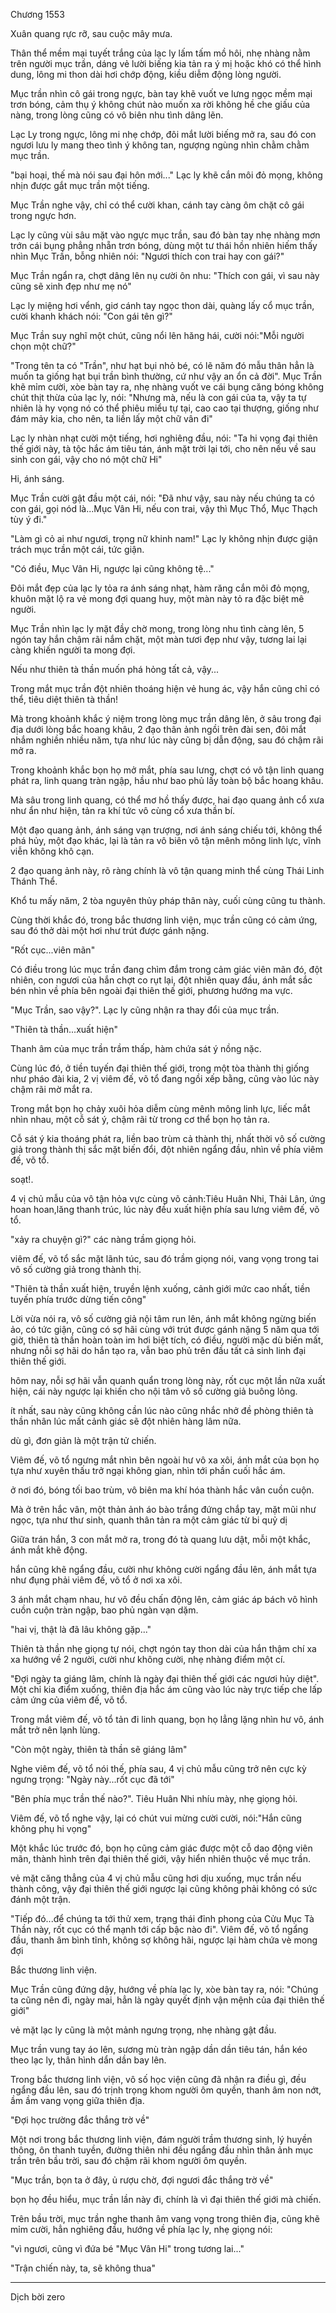 




Chương 1553


Xuân quang rực rỡ, sau cuộc mây mưa.

Thân thể mềm mại tuyết trắng của lạc ly lấm tấm mồ hôi, nhẹ nhàng nằm trên người mục trần, dáng vẻ lười biếng kia tản ra ý mị hoặc khó có thể hình dung, lông mi thon dài hơi chớp động, kiều diễm động lòng người.

Mục trần nhìn cô gái trong ngực, bàn tay khẽ vuốt ve lưng ngọc mềm mại trơn bóng, cảm thụ ý không chút nào muốn xa rời không hề che giấu của nàng, trong lòng cũng có vô biên nhu tình dâng lẽn.

Lạc Ly trong ngực, lông mi nhẹ chớp, đôi mắt lười biếng mở ra, sau đó con ngươi lưu ly mang theo tình ý không tan, ngượng ngùng nhìn chằm chằm mục trần.

"bại hoại, thế mà nói sau đại hôn mới..." Lạc ly khẽ cắn môi đỏ mọng, không nhịn được gắt mục trần một tiếng.

Mục Trần nghe vậy, chỉ có thể cười khan, cánh tay càng ôm chặt cô gái trong ngực hơn.

Lạc ly cũng vùi sâu mặt vào ngực mục trần, sau đó bàn tay nhẹ nhàng mơn trớn cái bụng phẳng nhẵn trơn bóng, dùng một tư thái hồn nhiên hiếm thấy nhìn Mục Trần, bỗng nhiên nói: "Ngươi thích con trai hay con gái?"

Mục Trần ngẩn ra, chợt dâng lên nụ cười ôn nhu: "Thích con gái, vì sau này cũng sẽ xinh đẹp như mẹ nó"

Lạc ly miệng hơi vểnh, giơ cánh tay ngọc thon dài, quàng lấy cổ mục trần, cười khanh khách nói: "Con gái tên gì?"

Mục Trần suy nghĩ một chút, cũng nổi lên hăng hái, cười nói:"Mỗi người chọn một chữ?"

"Trong tên ta có "Trần", như hạt bụi nhỏ bé, có lẽ năm đó mẫu thân hẳn là muốn ta giống hạt bụi trần bình thường, cứ như vậy an ổn cả đời". Mục Trần khẽ mỉm cười, xòe bàn tay ra, nhẹ nhàng vuốt ve cái bụng căng bóng không chút thịt thừa của lạc ly, nói: "Nhưng mà, nếu là con gái của ta, vậy ta tự nhiên là hy vọng nó có thể phiêu miểu tự tại, cao cao tại thượng, giống như đám mảy kia, cho nên, ta liền lấy một chữ vân đi"

Lạc ly nhàn nhạt cười một tiếng, hơi nghiêng đầu, nói: "Ta hi vọng đại thiên thế giới này, tà tộc hắc ám tiêu tán, ánh mặt trời lại tới, cho nên nếu về sau sinh con gái, vậy cho nó một chữ Hi"

Hi, ánh sáng.

Mục Trần cười gật đầu một cái, nói: "Đã như vậy, sau này nếu chúng ta có con gái, gọi nód là...Mục Vân Hi, nếu con trai, vậy thì Mục Thổ, Mục Thạch tùy ý đi."

"Làm gì cỏ ai như ngươi, trọng nữ khinh nam!" Lạc ly không nhịn được giận trách mục trần một cái, tức giận.

"Có điều, Mục Vân Hi, ngược lại cũng không tệ..."

Đôi mắt đẹp của lạc ly tỏa ra ánh sáng nhạt, hàm răng cắn môi đỏ mọng, khuôn mặt lộ ra vẻ mong đợi quang huy, một màn này tỏ ra đặc biệt mê người.

Mục Trần nhìn lạc ly mặt đầy chờ mong, trong lòng nhu tình càng lên, 5 ngón tay hắn chậm rãi nắm chặt, một màn tươi đẹp như vậy, tương lai lại càng khiến người ta mong đợi.

Nếu như thiên tà thần muốn phá hỏng tất cả, vậy...

Trong mắt mục trần đột nhiên thoáng hiện vẻ hung ác, vậy hắn cũng chỉ có thể, tiêu diệt thiên tà thần!

Mà trong khoảnh khắc ý niệm trong lòng mục trần dâng lên, ở sâu trong đại địa dưới lòng bắc hoang khâu, 2 đạo thân ảnh ngồi trên đài sen, đôi mắt nhắm nghiền nhiều năm, tựa như lúc này cũng bị dẫn động, sau đó chậm rãi mở ra.

Trong khoảnh khắc bọn họ mở mắt, phía sau lưng, chợt có vô tận linh quang phát ra, linh quang tràn ngập, hầu như bao phủ lấy toàn bộ bắc hoang khâu.

Mà sâu trong linh quang, có thể mơ hồ thấy được, hai đạo quang ảnh cổ xưa như ẩn như hiện, tản ra khí tức vô cùng cổ xưa thần bí.

Một đạo quang ảnh, ánh sáng vạn trượng, nơi ánh sáng chiếu tới, không thể phá hủy, một đạo khác, lại là tản ra vô biên vô tận mênh mông linh lực, vĩnh viễn không khô cạn.

2 đạo quang ảnh này, rõ ràng chính là vô tận quang minh thể cùng Thái Linh Thánh Thể.

Khổ tu mấy năm, 2 tòa nguyên thủy pháp thân này, cuối cùng cũng tu thành.

Cùng thời khắc đó, trong bắc thương linh viện, mục trần cũng có cảm ứng, sau đó thở dài một hơi như trút được gánh nặng.

"Rốt cục...viên mãn"

Có điều trong lúc mục trần đang chìm đắm trong cảm giác viên mãn đó, đột nhiên, con ngươi của hắn chợt co rụt lại, đột nhiên quay đầu, ánh mắt sắc bén nhìn về phía bên ngoài đại thiên thế giới, phương hướng ma vực.

"Mục Trần, sao vậy?". Lạc ly cũng nhận ra thay đổi của mục trần.

"Thiên tà thần...xuất hiện"

Thanh âm của mục trần trầm thấp, hàm chứa sát ý nồng nặc.

Cùng lúc đó, ở tiền tuyến đại thiên thế giới, trong một tòa thành thị giống như pháo đài kia, 2 vị viêm đế, võ tổ đang ngồi xếp bằng, cũng vào lúc này chậm rãi mờ mắt ra.

Trong mắt bọn họ chảy xuôi hỏa diễm cùng mênh mông linh lực, liếc mắt nhìn nhau, một cỗ sát ý, chậm rãi từ trong cơ thể bọn họ tản ra.

Cỗ sát ý kia thoáng phát ra, liền bao trùm cả thành thị, nhất thời vô số cường giả trong thành thị sắc mặt biến đổi, đột nhiên ngẩng đầu, nhìn về phía viêm đế, võ tổ.

soạt!.

4 vị chủ mẫu của vô tận hỏa vực cùng võ cảnh:Tiêu Huân Nhi, Thải Lân, ứng hoan hoan,lăng thanh trúc, lúc này đều xuất hiện phía sau lưng viêm đế, võ tổ.

"xảy ra chuyện gì?" các nàng trầm giọng hỏi.

viêm đế, võ tổ sắc mặt lãnh túc, sau đó trầm giọng nói, vang vọng trong tai vô số cường giả trong thành thị.

"Thiên tà thần xuất hiện, truyền lệnh xuống, cảnh giới mức cao nhất, tiền tuyến phía trước dừng tiến công"

Lời vừa nói ra, vô số cường giả nội tâm run lên, ánh mắt không ngừng biến ảo, có tức giận, cũng có sợ hãi cùng với trút được gánh nặng 5 năm qua tới giờ, thiên tà thần hoàn toàn im hơi biệt tích, có điều, người mặc dù biến mất, nhưng nỗi sợ hãi do hắn tạo ra, vẫn bao phủ trên đầu tất cả sinh linh đại thiên thế giới.

hôm nay, nỗi sợ hãi vẫn quanh quẩn trong lòng này, rốt cục một lần nữa xuất hiện, cái này ngược lại khiến cho nội tâm vô số cường giả buông lỏng.

ít nhất, sau này cũng không cần lúc nào cũng nhắc nhở đề phòng thiên tà thần nhân lúc mất cảnh giác sẽ đột nhiên hàng lâm nữa.

dù gì, đơn giản là một trận tử chiến.

Viêm đế, võ tổ ngưng mắt nhìn bên ngoài hư vô xa xôi, ánh mắt của bọn họ tựa như xuyên thấu trở ngại không gian, nhìn tới phần cuối hắc ám.

ở nơi đó, bóng tối bao trùm, vô biên ma khí hóa thành hắc vân cuồn cuộn.

Mà ở trên hắc vân, một thản ảnh áo bào trắng đứng chắp tay, mặt mũi như ngọc, tựa như thư sinh, quanh thân tản ra một cảm giác từ bi quỷ dị

Giữa trán hắn, 3 con mắt mở ra, trong đó tà quang lưu dật, mỗi một khắc, ánh mắt khẽ động.

hắn cũng khẽ ngẩng đầu, cười như không cười ngẩng đầu lên, ánh mắt tựa như đụng phải viêm đế, võ tổ ở nơi xa xôi.

3 ánh mắt chạm nhau, hư vô đều chấn động lên, cảm giác áp bách vô hình cuồn cuộn tràn ngập, bao phủ ngàn vạn dặm.

"hai vị, thật là đã lâu không gặp..."

Thiên tà thần nhẹ giọng tự nói, chợt ngón tay thon dài của hắn thậm chí xa xa hướng về 2 người, cười như không cười, nhẹ nhàng điểm một cí.

"Đợi ngày ta giáng lâm, chính là ngày đại thiên thế giới các ngươi hủy diệt". Một chỉ kia điểm xuống, thiên địa hắc ám cũng vào lúc này trực tiếp che lấp cảm ứng của viêm đế, võ tổ.

Trong mắt viêm đế, võ tổ tản đi linh quang, bọn họ lẳng lặng nhìn hư vô, ánh mắt trở nên lạnh lùng.

"Còn một ngày, thiên tà thần sẽ giáng lâm"

Nghe viêm đế, võ tổ nói thế, phía sau, 4 vị chủ mẫu cũng trở nên cực kỳ ngưng trọng: "Ngày này...rốt cục đã tới"

"Bên phía mục trần thế nào?". Tiêu Huân Nhi nhíu mày, nhẹ giọng hỏi.

Viêm đế, võ tổ nghe vậy, lại có chút vui mừng cười cười, nói:"Hắn cũng không phụ hi vọng"

Một khắc lúc trước đó, bọn họ cũng cảm giác được một cỗ dao động viên mãn, thành hình trên đại thiên thế giới, vậy hiển nhiên thuộc về mục trần.

vẻ mặt căng thẳng của 4 vị chủ mẫu cũng hơi dịu xuống, mục trần nếu thành công, vậy đại thiên thế giới ngược lại cũng không phải không có sức đánh một trận.

"Tiếp đó...để chúng ta tới thử xem, trạng thái đỉnh phong của Cửu Mục Tà Thần này, rốt cục có thể mạnh tới cấp bậc nào đi". Viêm đế, võ tổ ngẩng đầu, thanh âm bình tĩnh, không sợ không hãi, ngược lại hàm chứa vè mong đợi

Bắc thương linh viện.

Mục Trần cũng đứng dậy, hướng về phía lạc ly, xòe bàn tay ra, nói: "Chúng ta cũng nên đi, ngày mai, hẳn là ngày quyết định vận mệnh của đại thiên thế giới"

vẻ mặt lạc ly cũng là một mảnh ngưng trọng, nhẹ nhàng gật đầu.

Mục trần vung tay áo lên, sương mù tràn ngập dần dần tiêu tán, hắn kéo theo lạc ly, thân hình dẩn dần bay lên.

Trong bắc thương linh viện, vô số học viện cũng đã nhận ra điều gì, đều ngẩng đầu lên, sau đó trịnh trọng khom người ôm quyền, thanh âm non nớt, ầm ầm vang vọng giữa thiên địa.

"Đợi học trường đắc thắng trờ về"

Một nơi trong bắc thương linh viện, đám người trầm thương sinh, lý huyền thông, ôn thanh tuyền, đường thiên nhi đều ngẩng đầu nhìn thân ảnh mục trần trên bầu trời, sau đó chậm rãi khom người ôm quyền.

"Mục trần, bọn ta ở đây, ủ rượu chờ, đợi ngươi đắc thắng trờ về"

bọn họ đều hiểu, mục trần lần này đi, chính là vì đại thiên thế giới mà chiến.

Trên bầu trời, mục trần nghe thanh âm vang vọng trong thiên địa, cũng khẽ mỉm cười, hẳn nghiêng đầu, hướng về phía lạc ly, nhẹ giọng nói:

"vì ngươi, cũng vì đứa bé "Mục Vân Hi" trong tương lai..."

"Trận chiến này, ta, sẽ không thua"

***

Dịch bời zero




